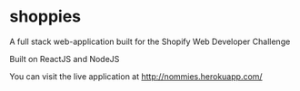 # shoppies
A full stack web-application built for the Shopify Web Developer Challenge

Built on ReactJS and NodeJS

You can visit the live application at http://nommies.herokuapp.com/
